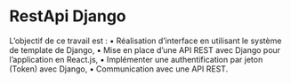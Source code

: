 # RestApi Django
L’objectif de ce travail est : 
▪ Réalisation d’interface en utilisant le système de template de Django, 
▪ Mise en place d’une API REST avec Django pour l’application en React.js,
▪ Implémenter une authentification par jeton (Token) avec Django, 
▪ Communication avec une API REST.
